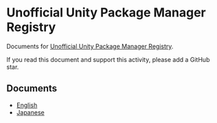 # Unofficial Unity Package Manager Registry

Documents for [Unofficial Unity Package Manager Registry](https://upm-packages.dev).

If you read this document and support this activity, please add a GitHub star.

## Documents

* [English](https://docs.upm-packages.dev/)
* [Japanese](https://docs.upm-packages.dev/ja/)
